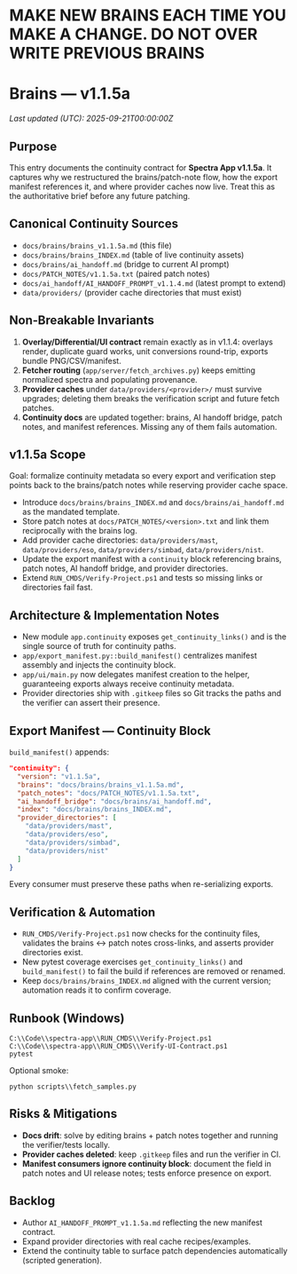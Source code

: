 # MAKE NEW BRAINS EACH TIME YOU MAKE A CHANGE. DO NOT OVER WRITE PREVIOUS BRAINS
# Brains — v1.1.5a
_Last updated (UTC): 2025-09-21T00:00:00Z_

## Purpose
This entry documents the continuity contract for **Spectra App v1.1.5a**.
It captures why we restructured the brains/patch-note flow, how the export manifest references it, and where provider caches now live.
Treat this as the authoritative brief before any future patching.

## Canonical Continuity Sources
- `docs/brains/brains_v1.1.5a.md` (this file)
- `docs/brains/brains_INDEX.md` (table of live continuity assets)
- `docs/brains/ai_handoff.md` (bridge to current AI prompt)
- `docs/PATCH_NOTES/v1.1.5a.txt` (paired patch notes)
- `docs/ai_handoff/AI_HANDOFF_PROMPT_v1.1.4.md` (latest prompt to extend)
- `data/providers/` (provider cache directories that must exist)

## Non‑Breakable Invariants
1. **Overlay/Differential/UI contract** remain exactly as in v1.1.4: overlays render, duplicate guard works, unit conversions round-trip, exports bundle PNG/CSV/manifest.
2. **Fetcher routing** (`app/server/fetch_archives.py`) keeps emitting normalized spectra and populating provenance.
3. **Provider caches** under `data/providers/<provider>/` must survive upgrades; deleting them breaks the verification script and future fetch patches.
4. **Continuity docs** are updated together: brains, AI handoff bridge, patch notes, and manifest references. Missing any of them fails automation.

## v1.1.5a Scope
Goal: formalize continuity metadata so every export and verification step points back to the brains/patch notes while reserving provider cache space.
- Introduce `docs/brains/brains_INDEX.md` and `docs/brains/ai_handoff.md` as the mandated template.
- Store patch notes at `docs/PATCH_NOTES/<version>.txt` and link them reciprocally with the brains log.
- Add provider cache directories: `data/providers/mast`, `data/providers/eso`, `data/providers/simbad`, `data/providers/nist`.
- Update the export manifest with a `continuity` block referencing brains, patch notes, AI handoff bridge, and provider directories.
- Extend `RUN_CMDS/Verify-Project.ps1` and tests so missing links or directories fail fast.

## Architecture & Implementation Notes
- New module `app.continuity` exposes `get_continuity_links()` and is the single source of truth for continuity paths.
- `app/export_manifest.py::build_manifest()` centralizes manifest assembly and injects the continuity block.
- `app/ui/main.py` now delegates manifest creation to the helper, guaranteeing exports always receive continuity metadata.
- Provider directories ship with `.gitkeep` files so Git tracks the paths and the verifier can assert their presence.

## Export Manifest — Continuity Block
`build_manifest()` appends:
```json
"continuity": {
  "version": "v1.1.5a",
  "brains": "docs/brains/brains_v1.1.5a.md",
  "patch_notes": "docs/PATCH_NOTES/v1.1.5a.txt",
  "ai_handoff_bridge": "docs/brains/ai_handoff.md",
  "index": "docs/brains/brains_INDEX.md",
  "provider_directories": [
    "data/providers/mast",
    "data/providers/eso",
    "data/providers/simbad",
    "data/providers/nist"
  ]
}
```
Every consumer must preserve these paths when re-serializing exports.

## Verification & Automation
- `RUN_CMDS/Verify-Project.ps1` now checks for the continuity files, validates the brains ↔ patch notes cross-links, and asserts provider directories exist.
- New pytest coverage exercises `get_continuity_links()` and `build_manifest()` to fail the build if references are removed or renamed.
- Keep `docs/brains/brains_INDEX.md` aligned with the current version; automation reads it to confirm coverage.

## Runbook (Windows)
```
C:\\Code\\spectra-app\\RUN_CMDS\\Verify-Project.ps1
C:\\Code\\spectra-app\\RUN_CMDS\\Verify-UI-Contract.ps1
pytest
```
Optional smoke:
```
python scripts\\fetch_samples.py
```

## Risks & Mitigations
- **Docs drift**: solve by editing brains + patch notes together and running the verifier/tests locally.
- **Provider caches deleted**: keep `.gitkeep` files and run the verifier in CI.
- **Manifest consumers ignore continuity block**: document the field in patch notes and UI release notes; tests enforce presence on export.

## Backlog
- Author `AI_HANDOFF_PROMPT_v1.1.5a.md` reflecting the new manifest contract.
- Expand provider directories with real cache recipes/examples.
- Extend the continuity table to surface patch dependencies automatically (scripted generation).

